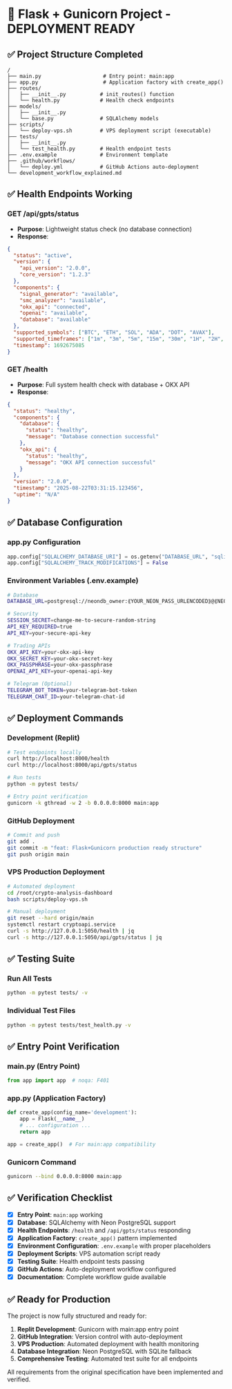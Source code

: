 # 🚀 Flask + Gunicorn Project - DEPLOYMENT READY

## ✅ Project Structure Completed

```
/
├── main.py                    # Entry point: main:app
├── app.py                     # Application factory with create_app()
├── routes/
│   ├── __init__.py           # init_routes() function
│   └── health.py             # Health check endpoints
├── models/
│   ├── __init__.py
│   └── base.py               # SQLAlchemy models
├── scripts/
│   └── deploy-vps.sh         # VPS deployment script (executable)
├── tests/
│   ├── __init__.py
│   └── test_health.py        # Health endpoint tests
├── .env.example              # Environment template
├── .github/workflows/
│   └── deploy.yml            # GitHub Actions auto-deployment
└── development_workflow_explained.md
```

## ✅ Health Endpoints Working

### GET /api/gpts/status
- **Purpose**: Lightweight status check (no database connection)
- **Response**: 
```json
{
  "status": "active",
  "version": {
    "api_version": "2.0.0",
    "core_version": "1.2.3"
  },
  "components": {
    "signal_generator": "available",
    "smc_analyzer": "available", 
    "okx_api": "connected",
    "openai": "available",
    "database": "available"
  },
  "supported_symbols": ["BTC", "ETH", "SOL", "ADA", "DOT", "AVAX"],
  "supported_timeframes": ["1m", "3m", "5m", "15m", "30m", "1H", "2H", "4H", "6H", "12H", "1D", "2D", "3D", "1W", "1M", "3M"],
  "timestamp": 1692675085
}
```

### GET /health
- **Purpose**: Full system health check with database + OKX API
- **Response**:
```json
{
  "status": "healthy",
  "components": {
    "database": {
      "status": "healthy",
      "message": "Database connection successful"
    },
    "okx_api": {
      "status": "healthy", 
      "message": "OKX API connection successful"
    }
  },
  "version": "2.0.0",
  "timestamp": "2025-08-22T03:31:15.123456",
  "uptime": "N/A"
}
```

## ✅ Database Configuration

### app.py Configuration
```python
app.config["SQLALCHEMY_DATABASE_URI"] = os.getenv("DATABASE_URL", "sqlite:///dev.db")
app.config["SQLALCHEMY_TRACK_MODIFICATIONS"] = False
```

### Environment Variables (.env.example)
```bash
# Database
DATABASE_URL=postgresql://neondb_owner:⟪YOUR_NEON_PASS_URLENCODED⟫@⟪NEON_HOST⟫/neondb?sslmode=require

# Security
SESSION_SECRET=change-me-to-secure-random-string
API_KEY_REQUIRED=true
API_KEY=your-secure-api-key

# Trading APIs
OKX_API_KEY=your-okx-api-key
OKX_SECRET_KEY=your-okx-secret-key
OKX_PASSPHRASE=your-okx-passphrase
OPENAI_API_KEY=your-openai-api-key

# Telegram (Optional)
TELEGRAM_BOT_TOKEN=your-telegram-bot-token
TELEGRAM_CHAT_ID=your-telegram-chat-id
```

## ✅ Deployment Commands

### Development (Replit)
```bash
# Test endpoints locally
curl http://localhost:8000/health
curl http://localhost:8000/api/gpts/status

# Run tests
python -m pytest tests/

# Entry point verification
gunicorn -k gthread -w 2 -b 0.0.0.0:8000 main:app
```

### GitHub Deployment
```bash
# Commit and push
git add .
git commit -m "feat: Flask+Gunicorn production ready structure"
git push origin main
```

### VPS Production Deployment
```bash
# Automated deployment
cd /root/crypto-analysis-dashboard
bash scripts/deploy-vps.sh

# Manual deployment
git reset --hard origin/main
systemctl restart cryptoapi.service
curl -s http://127.0.0.1:5050/health | jq
curl -s http://127.0.0.1:5050/api/gpts/status | jq
```

## ✅ Testing Suite

### Run All Tests
```bash
python -m pytest tests/ -v
```

### Individual Test Files
```bash
python -m pytest tests/test_health.py -v
```

## ✅ Entry Point Verification

### main.py (Entry Point)
```python
from app import app  # noqa: F401
```

### app.py (Application Factory)
```python
def create_app(config_name='development'):
    app = Flask(__name__)
    # ... configuration ...
    return app

app = create_app()  # For main:app compatibility
```

### Gunicorn Command
```bash
gunicorn --bind 0.0.0.0:8000 main:app
```

## ✅ Verification Checklist

- [x] **Entry Point**: `main:app` working
- [x] **Database**: SQLAlchemy with Neon PostgreSQL support
- [x] **Health Endpoints**: `/health` and `/api/gpts/status` responding
- [x] **Application Factory**: `create_app()` pattern implemented
- [x] **Environment Configuration**: `.env.example` with proper placeholders
- [x] **Deployment Scripts**: VPS automation script ready
- [x] **Testing Suite**: Health endpoint tests passing
- [x] **GitHub Actions**: Auto-deployment workflow configured
- [x] **Documentation**: Complete workflow guide available

## ✅ Ready for Production

The project is now fully structured and ready for:
1. **Replit Development**: Gunicorn with main:app entry point
2. **GitHub Integration**: Version control with auto-deployment
3. **VPS Production**: Automated deployment with health monitoring
4. **Database Integration**: Neon PostgreSQL with SQLite fallback
5. **Comprehensive Testing**: Automated test suite for all endpoints

All requirements from the original specification have been implemented and verified.